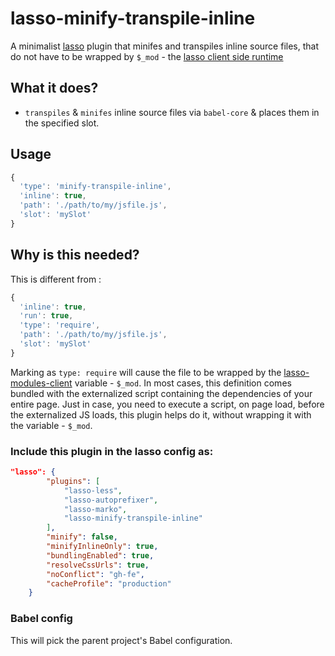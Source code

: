 # lasso-minify-transpile-inline

A minimalist [lasso](https://github.com/lasso-js/lasso) plugin that minifes and transpiles inline source files, that do not have to be wrapped by `$_mod` - the [lasso client side runtime](https://github.com/lasso-js/lasso-modules-client)

## What it does?
- `transpiles` & `minifes` inline source files via `babel-core` & places them in the specified slot.

## Usage

```javascript
{
  'type': 'minify-transpile-inline',
  'inline': true,
  'path': './path/to/my/jsfile.js',
  'slot': 'mySlot'
}
```

## Why is this needed?
This is different from :


```javascript
{
  'inline': true,
  'run': true,
  'type': 'require',
  'path': './path/to/my/jsfile.js',
  'slot': 'mySlot'
}
```
Marking as `type: require` will cause the file to be wrapped by the [lasso-modules-client](https://github.com/lasso-js/lasso-modules-client) variable - `$_mod`. In most cases, this definition comes bundled with the externalized script containing the dependencies of your entire page. Just in case, you need to execute a script, on page load, before the externalized JS loads, this plugin helps do it, without wrapping it with the variable - `$_mod`.

### Include this plugin in the lasso config as:

```json
"lasso": {
        "plugins": [
            "lasso-less",
            "lasso-autoprefixer",
            "lasso-marko",
            "lasso-minify-transpile-inline"
        ],
        "minify": false,
        "minifyInlineOnly": true,
        "bundlingEnabled": true,
        "resolveCssUrls": true,
        "noConflict": "gh-fe",
        "cacheProfile": "production"
    }

```

### Babel config
This will pick the parent project's Babel configuration.
